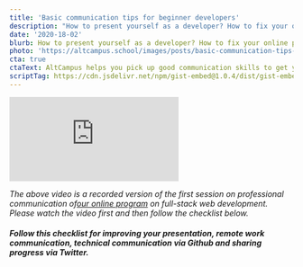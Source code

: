 ```yaml
---
title: 'Basic communication tips for beginner developers'
description: "How to present yourself as a developer? How to fix your online presence? Basic remote working communication tips for software developers."
date: '2020-18-02'
blurb: How to present yourself as a developer? How to fix your online presence? Basic remote working communication tips for software developers.
photo: 'https://altcampus.school/images/posts/basic-communication-tips-for-beginner-developers.png'
cta: true
ctaText: AltCampus helps you pick up good communication skills to get you good, first job as a software developer.  🙌
scriptTag: https://cdn.jsdelivr.net/npm/gist-embed@1.0.4/dist/gist-embed.min.js
---
```


<div class="video-container">
  <iframe class="video" title="Basic communication tips for beginner developers - How to present yourself as a developer? How to fix your online presence? Basic remote working communication tips for software developers. AltCampus school." src="https://www.youtube.com/embed/-wbR9af83FM" frameborder="0" allow="accelerometer; autoplay; clipboard-write; encrypted-media; gyroscope; picture-in-picture" allowfullscreen></iframe>
</div>

_The above video is a recorded version of the first session on professional communication of<a href="https://altcampus.school">our online program</a> on full-stack web development. Please watch the video first and then follow the checklist below._


##### Follow this checklist for improving your presentation, remote work communication, technical communication via Github and sharing progress via Twitter.

<br />


<code data-gist-id="522655d3ea90adff97df5671f41405d7"></code>

<!-- <iframe 
  height="208%" 
  width="100%"  
  src="data:text/html;charset=utf-8,
  <head><base target='_blank' /></head>
  <body><script src='https://gist.github.com/prank7/522655d3ea90adff97df5671f41405d7.js'></script>
  </body>">
</iframe> -->